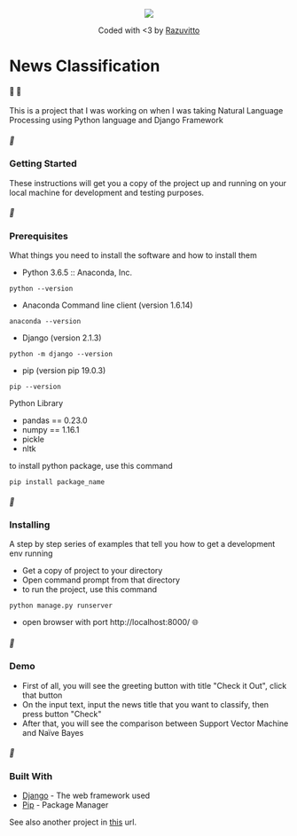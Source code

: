 <p align="center"><img src="https://pbs.twimg.com/media/DlRdo6PX4AABnH5.jpg:large"></p>

<p align="center">
Coded with <3 by <a href="mailto:Rajuolivitto@gmail.com?Subject=Hello%20Raju" target="_top">Razuvitto</a>
</p>

# News Classification 
#### :newspaper: :newspaper:
This is a project that I was working on when I was taking Natural Language Processing using Python language and Django Framework


##### :pushpin: 
### Getting Started

These instructions will get you a copy of the project up and running on your local machine for development and testing purposes.

##### :pushpin:
### Prerequisites

What things you need to install the software and how to install them

* Python 3.6.5 :: Anaconda, Inc.
```
python --version
```

* Anaconda Command line client (version 1.6.14)
```
anaconda --version
```

* Django (version 2.1.3)
```
python -m django --version
```

* pip (version pip 19.0.3)
```
pip --version
```

Python Library
* pandas == 0.23.0
* numpy == 1.16.1
* pickle
* nltk

to install python package, use this command

```
pip install package_name
```
##### :pushpin: 
### Installing

A step by step series of examples that tell you how to get a development env running

* Get a copy of project to your directory
* Open command prompt from that directory
* to run the project, use this command

```
python manage.py runserver
```

* open browser with port http://localhost:8000/ :globe_with_meridians:

##### :pushpin: 
### Demo
* First of all, you will see the greeting button with title "Check it Out", click that button
* On the input text, input the news title that you want to classify, then press button "Check"
* After that, you will see the comparison between Support Vector Machine and Naïve Bayes

##### :pushpin: 
### Built With

* [Django](https://www.djangoproject.com/) - The web framework used
* [Pip](https://pypi.org/project/pip/) - Package Manager

See also another project in [this](https://github.com/razuvitto) url.
